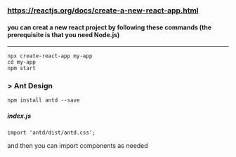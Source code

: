 ### https://reactjs.org/docs/create-a-new-react-app.html

#### you can creat a new react project by following these commands (the prerequisite is that you need Node.js)

---

```
npx create-react-app my-app
cd my-app
npm start
```

### > Ant Design

```
npm install antd --save
```

##### index.js

```
import 'antd/dist/antd.css';
```

and then you can import components as needed
